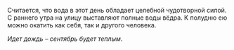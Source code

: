 Считается, что вода в этот день обладает целебной чудотворной силой. С раннего утра на улицу выставляют полные воды вёдра. К полудню ею можно окатить как себя, так и другого человека.

_Идет дождь – сентябрь будет теплым_.